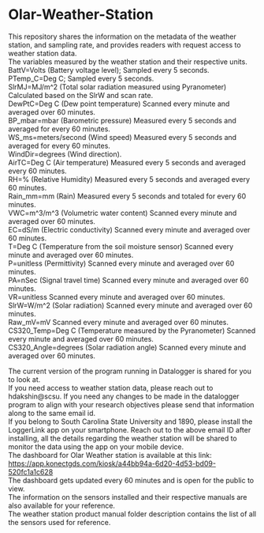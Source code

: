 # Olar-Weather-Station
This repository shares the information on the metadata of the weather station, and sampling rate, and provides readers with request access to weather station data.<br> 
The variables measured by the weather station and their respective units.<br> 
BattV=Volts (Battery voltage level); Sampled every 5 seconds.<br>
PTemp_C=Deg C; Sampled every 5 seconds.<br>
SlrMJ=MJ/m^2 (Total solar radiation measured using Pyranometer) Calculated based on the SlrW and scan rate.<br> 
DewPtC=Deg C (Dew point temperature) Scanned every minute and averaged over 60 minutes.<br>
BP_mbar=mbar (Barometric pressure) Measured every 5 seconds and averaged for every 60 minutes.<br>
WS_ms=meters/second (Wind speed) Measured every 5 seconds and averaged for every 60 minutes.<br>
WindDir=degrees (Wind direction).<br>
AirTC=Deg C (Air temperature) Measured every 5 seconds and averaged every 60 minutes.<br>
RH=% (Relative Humidity) Measured every 5 seconds and averaged every 60 minutes.<br>
Rain_mm=mm (Rain) Measured every 5 seconds and totaled for every 60 minutes.<br>
VWC=m^3/m^3 (Volumetric water content) Scanned every minute and averaged over 60 minutes.<br>
EC=dS/m (Electric conductivity) Scanned every minute and averaged over 60 minutes.<br>
T=Deg C (Temperature from the soil moisture sensor) Scanned every minute and averaged over 60 minutes.<br>
P=unitless (Permittivity) Scanned every minute and averaged over 60 minutes.<br>
PA=nSec (Signal travel time) Scanned every minute and averaged over 60 minutes.<br>
VR=unitless Scanned every minute and averaged over 60 minutes.<br>
SlrW=W/m^2 (Solar radiation) Scanned every minute and averaged over 60 minutes.<br>
Raw_mV=mV Scanned every minute and averaged over 60 minutes.<br>
CS320_Temp=Deg C (Temperature measured by the Pyranometer) Scanned every minute and averaged over 60 minutes.<br>
CS320_Angle=degrees (Solar radiation angle) Scanned every minute and averaged over 60 minutes.<br>

The current version of the program running in Datalogger is shared for you to look at.<br>
If you need access to weather station data, please reach out to hdakshin@scsu. If you need any changes to be made in the datalogger program to align with your research objectives please send that information along to the same email id.<br>
If you belong to South Carolina State University and 1890, please install the LoggerLink app on your smartphone. Reach out to the above email ID after installing, all the details regarding the weather station will be shared to monitor the data using the app on your mobile device.<br>
The dashboard for Olar Weather station is available at this link: https://app.konectgds.com/kiosk/a44bb94a-6d20-4d53-bd09-520fc1a1c628 <br>
The dashboard gets updated every 60 minutes and is open for the public to view. <br>
The information on the sensors installed and their respective manuals are also available for your reference. <br>
The weather station product manual folder description contains the list of all the sensors used for reference.<br>
